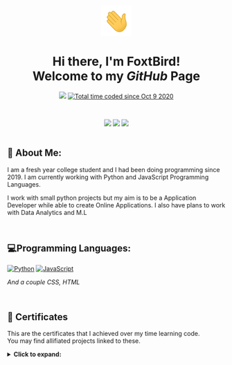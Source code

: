 
<div class="entry" align="center">
  <img src="https://github.com/Code-Blender-7/assets/blob/main/Code-Blender-7/waving_hand_sign_1024.gif?raw=true" width=70>
  <h1>Hi there, I'm FoxtBird!</br>Welcome to my <i>GitHub</i> Page</h1>
</div>

<div class="header-content" align=center>
  <img src="https://komarev.com/ghpvc/?username=Code-Blender-7&style=for-the-badge&color=blueviolet">
  <a href="https://wakatime.com/@Climax_"><img src="https://wakatime.com/badge/user/34b1e2ae-391a-48f8-9cf7-97c20295d7c6.svg?style=for-the-badge" alt="Total time coded since Oct 9 2020" /></a>
</div>

<!-- STATS DETAILS SECTION --->

&nbsp;
<div align="center">
  <picture>
  <source 
    srcset="https://github-readme-stats.vercel.app/api?username=Code-Blender-7&show_icons=true&theme=radical&border_color=ff0000"
    media="(prefers-color-scheme: dark)"
  />
  <source
    srcset="https://github-readme-stats.vercel.app/api?username=Code-Blender-7&show_icons=true&theme=swift&border_color=000000"
    media="(prefers-color-scheme: light), (prefers-color-scheme: no-preference)"
  />
  <img src="https://github-readme-stats.vercel.app/api?username=Code-Blender-7&show_icons=true&theme=swift&border_color=000000"/>
  </picture>

  <picture>
  <source 
    srcset="https://github-readme-stats.vercel.app/api/top-langs/?username=Code-Blender-7&layout=compact&theme=radical&border_color=ff0000"
    media="(prefers-color-scheme: dark)"
  />
  <source
    srcset="https://github-readme-stats.vercel.app/api/top-langs/?username=Code-Blender-7&layout=compact&theme=swift&border_color=000000"
    media="(prefers-color-scheme: light), (prefers-color-scheme: no-preference)"
  />
  <img src="https://github-readme-stats.vercel.app/api/top-langs/?username=Code-Blender-7&layout=compact&theme=swift&border_color=000000"  width=413/>
  </picture>

  <picture>
  <source 
    srcset="https://github-readme-stats.vercel.app/api/wakatime?username=Climax_&theme=radical&layout=compact&border_color=ff0000"
    media="(prefers-color-scheme: dark)"
  />
  <source
    srcset="https://github-readme-stats.vercel.app/api/wakatime?username=Climax_&theme=swift&layout=compact&border_color=000000"
    media="(prefers-color-scheme: light), (prefers-color-scheme: no-preference)"
  />
  <img src="https://github-readme-stats.vercel.app/api/wakatime?username=Climax_&theme=swift&layout=compact&border_color=000000" width="440" />
  </picture>
</div>
&nbsp;


<!-- STATS DETAILS SECTION ABOVE--->


<div>
<h2><b>📄 About Me:</b></h2>
<p> I am a fresh year college student and I had been doing programming since 2019. I am currently working with Python and JavaScript Programming Languages. </p>
<p>I work with small python projects but my aim is to be a Application Developer while able to create Online Applications. I also have plans to work with Data Analytics and M.L</p>
</div>
&nbsp;

<div>
  <h2><b>💻Programming Languages:</b></h2>
  <a href="https://www.python.org/psf-landing/"><img src="https://img.shields.io/badge/Python-yellow?style=for-the-badge&logo=Python&logoColor=blue&logoWidth=20&link=https://www.python.org/psf-landing/" alt="Python" /></a>
  <a href="https://developer.mozilla.org/en-US/docs/Learn/Getting_started_with_the_web/JavaScript_basics"><img src="https://img.shields.io/badge/JavaScript-black?style=for-the-badge&logo=JavaScript&logoColor=Black&logoWidth=20&link=https://developer.mozilla.org/en-US/docs/Learn/Getting_started_with_the_web/JavaScript_basics" alt="JavaScript" /></a>
  <p><i>And a couple CSS, HTML</i></p>
</div>

&nbsp;
<div class="certificate">
  <h2><b>🌟 Certificates</b></h2>
  <p>This are the certificates that I achieved over my time learning code. </br>You may find allifiated projects linked to these.</p>
  <details>
    <summary>
      <b>Click to expand:</b>
    </summary>
  <div class="certificate-holder" align="center">
        <p><i>JavaScript Certificate. Thank you Jonas for being my instructor/teacher since the start of my javaScript adventure</p></i>
        <img src="https://github.com/Code-Blender-7/assets/blob/main/Code-Blender-7/certificates/Udemy%20Complete%20JavaScript%20Course%20Zero%20to%20Hero.jpg?raw=true" width="650""/>
  </div>
  </details>
</div>
